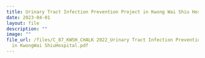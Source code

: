 ```yaml
---
title: Urinary Tract Infection Prevention Project in Kwong Wai Shiu Hospital
date: 2023-04-01
layout: file
description: ""
image: ""
file_url: /files/C_87_KWSH_CHALK 2022_Urinary Tract Infection Prevention Project
  in KwongWai ShiuHospital.pdf
---
```

